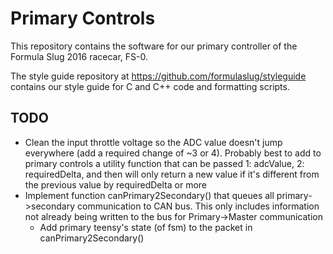 # Primary Controls

This repository contains the software for our primary controller of the Formula Slug 2016 racecar, FS-0.

The style guide repository at https://github.com/formulaslug/styleguide contains our style guide for C and C++ code and formatting scripts.

## TODO
- Clean the input throttle voltage so the ADC value doesn't jump everywhere (add a required change of ~3 or 4). Probably best to add to primary controls a utility function that can be passed 1: adcValue, 2: requiredDelta, and then will only return a new value if it's different from the previous value by requiredDelta or more
- Implement function canPrimary2Secondary() that queues all primary->secondary communication to CAN bus. This only includes information not already being written to the bus for Primary->Master communication
  - Add primary teensy's state (of fsm) to the packet in canPrimary2Secondary()
